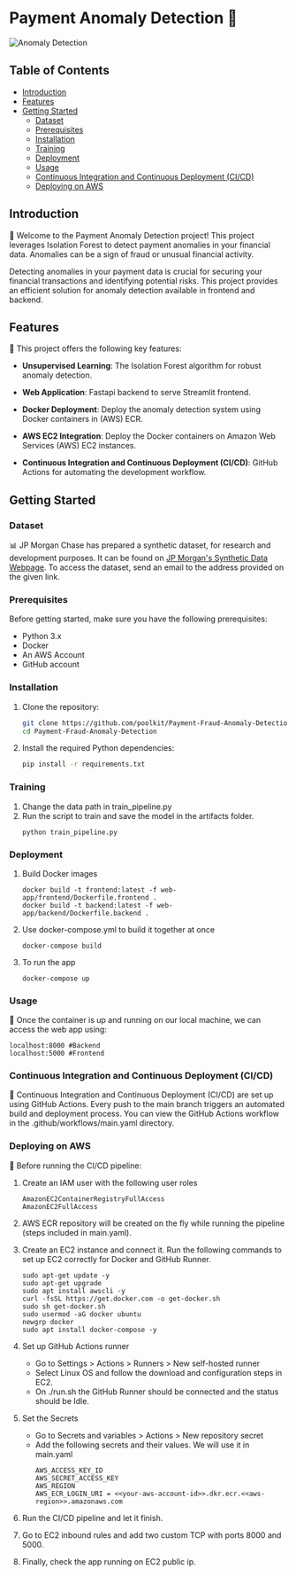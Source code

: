 # Payment Anomaly Detection 🚀

![Anomaly Detection](https://www.eway.com.au/wp-content/uploads/sites/12/2021/08/tools_for_card_not_present_fraud.jpg)

## Table of Contents

- [Introduction](#introduction)
- [Features](#features)
- [Getting Started](#getting-started)
  - [Dataset](#dataset)
  - [Prerequisites](#prerequisites)
  - [Installation](#installation)
  - [Training](#training)
  - [Deployment](#deployment)
  - [Usage](#usage)
  - [Continuous Integration and Continuous Deployment (CI/CD)](#continuous-integration-and-continuous-deployment-cicd)
  - [Deploying on AWS](#deploying-on-aws)

## Introduction

📢 Welcome to the Payment Anomaly Detection project! This project leverages Isolation Forest to detect payment anomalies in your financial data. Anomalies can be a sign of fraud or unusual financial activity.

Detecting anomalies in your payment data is crucial for securing your financial transactions and identifying potential risks. This project provides an efficient solution for anomaly detection available in frontend and backend.

## Features

🌟 This project offers the following key features:

- **Unsupervised Learning**: The Isolation Forest algorithm for robust anomaly detection.

- **Web Application**: Fastapi backend to serve Streamlit frontend.

- **Docker Deployment**: Deploy the anomaly detection system using Docker containers in (AWS) ECR.

- **AWS EC2 Integration**: Deploy the Docker containers on Amazon Web Services (AWS) EC2 instances.

- **Continuous Integration and Continuous Deployment (CI/CD)**: GitHub Actions for automating the development workflow.

## Getting Started

### Dataset
📊 JP Morgan Chase has prepared a synthetic dataset, for research and development purposes. It can be found on [JP Morgan's Synthetic Data Webpage](https://www.jpmorgan.com/technology/artificial-intelligence/initiatives/synthetic-data/payments-data-for-fraud-detection). To access the dataset, send an email to the address provided on the given link.

### Prerequisites

Before getting started, make sure you have the following prerequisites:

- Python 3.x
- Docker
- An AWS Account
- GitHub account

### Installation

1. Clone the repository:

   ```bash
   git clone https://github.com/poolkit/Payment-Fraud-Anomaly-Detection.git
   cd Payment-Fraud-Anomaly-Detection
   ```
2. Install the required Python dependencies:
   ```bash
   pip install -r requirements.txt
   ```

### Training

1. Change the data path in train_pipeline.py
2. Run the script to train and save the model in the artifacts folder.
   ```
   python train_pipeline.py
   ```

### Deployment

1. Build Docker images
   ```
   docker build -t frontend:latest -f web-app/frontend/Dockerfile.frontend .
   docker build -t backend:latest -f web-app/backend/Dockerfile.backend .
   ```
2. Use docker-compose.yml to build it together at once
   ```
   docker-compose build
   ```
3. To run the app
   ```
   docker-compose up
   ```

### Usage
🥳 Once the container is up and running on our local machine, we can access the web app using:<br>
   ```
   localhost:8000 #Backend
   localhost:5000 #Frontend
   ```

### Continuous Integration and Continuous Deployment (CI/CD)
🔄 Continuous Integration and Continuous Deployment (CI/CD) are set up using GitHub Actions. Every push to the main branch triggers an automated build and deployment process. You can view the GitHub Actions workflow in the .github/workflows/main.yaml directory.

### Deploying on AWS
🦞 Before running the CI/CD pipeline:

1. Create an IAM user with the following user roles
   ```
   AmazonEC2ContainerRegistryFullAccess
   AmazonEC2FullAccess
   ```

2. AWS ECR repository will be created on the fly while running the pipeline (steps included in main.yaml).

3. Create an EC2 instance and connect it. Run the following commands to set up EC2 correctly for Docker and GitHub Runner.
   ```
   sudo apt-get update -y
   sudo apt-get upgrade
   sudo apt install awscli -y
   curl -fsSL https://get.docker.com -o get-docker.sh
   sudo sh get-docker.sh
   sudo usermod -aG docker ubuntu
   newgrp docker
   sudo apt install docker-compose -y
   ```

4. Set up GitHub Actions runner
   - Go to Settings > Actions > Runners > New self-hosted runner
   - Select Linux OS and follow the download and configuration steps in EC2.
   - On ./run.sh the GitHub Runner should be connected and the status should be Idle.

5. Set the Secrets
   - Go to Secrets and variables > Actions > New repository secret
   - Add the following secrets and their values. We will use it in main.yaml
     ```
     AWS_ACCESS_KEY_ID
     AWS_SECRET_ACCESS_KEY
     AWS_REGION
     AWS_ECR_LOGIN_URI = <<your-aws-account-id>>.dkr.ecr.<<aws-region>>.amazonaws.com
     ```
6. Run the CI/CD pipeline and let it finish.
7. Go to EC2 inbound rules and add two custom TCP with ports 8000 and 5000.
8. Finally, check the app running on EC2 public ip.
